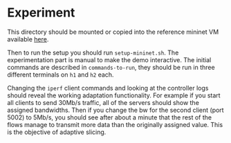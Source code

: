 # Experiment

This directory should be mounted or copied into the reference mininet VM
available [here](https://github.com/mininet/mininet/wiki/Mininet-VM-Images).

Then to run the setup you should run `setup-mininet.sh`. The experimentation
part is manual to make the demo interactive. The initial commands are described
in `commands-to-run`, they should be run in three different terminals on `h1` and
`h2` each.

Changing the `iperf` client commands and looking at the controller logs should
reveal the working adaptation functionality. For example if you start all
clients to send 30Mb/s traffic, all of the servers should show the assigned
bandwidths. Then if you change the bw for the second client (port 5002) to
5Mb/s, you should see after about a minute that the rest of the flows manage to
transmit more data than the originally assigned value. This is the objective of
adaptive slicing.
